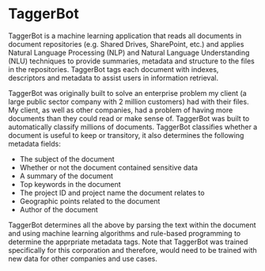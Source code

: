 # TaggerBot

TaggerBot is a machine learning application that reads all documents in document repositories (e.g. Shared Drives, SharePoint, etc.) and applies Natural Language Processing (NLP) and Natural Language Understanding (NLU) techniques to provide summaries, metadata and structure to the files in the repositories. TaggerBot tags each document with indexes, descriptors and metadata to assist users in information retrieval.

TaggerBot was originally built to solve an enterprise problem my client (a large public sector company with 2 million customers) had with their files. My client, as well as other companies, had a problem of having more documents than they could read or make sense of. TaggerBot was built to automatically classify millions of documents. TaggerBot classifies whether a document is useful to keep or transitory, it also determines the following metadata fields:

- The subject of the document
- Whether or not the document contained sensitive data
- A summary of the document
- Top keywords in the document
- The project ID and project name the document relates to
- Geographic points related to the document
- Author of the document

TaggerBot determines all the above by parsing the text within the document and using machine learning algorithms and rule-based programming to determine the apprpriate metadata tags. Note that TaggerBot was trained specifically for this corporation and therefore, would need to be trained with new data for other companies and use cases.

